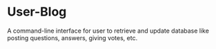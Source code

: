 # User-Blog
A command-line interface for user to retrieve and update database like posting questions, answers, giving votes, etc.
